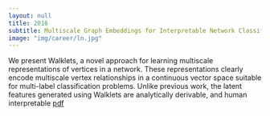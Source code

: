 ```yaml
---
layout: null
title: 2016
subtitle: Multiscale Graph Embeddings for Interpretable Network Classification.
image: "img/career/ln.jpg"
---
```

We present Walklets, a novel approach for learning multiscale representations of vertices in a network. These representations clearly encode multiscale vertex relationships in a continuous vector space suitable for multi-label classification problems. Unlike previous work, the latent features generated using Walklets are analytically derivable, and human interpretable [pdf](http://viveksck.github.io/data/walklets.pdf)

